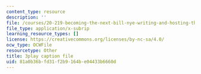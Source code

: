 ```yaml
---
content_type: resource
description: ''
file: /courses/20-219-becoming-the-next-bill-nye-writing-and-hosting-the-educational-show-january-iap-2015/81a0b36bfd31f2b9164be04433b6660d_iR6FUYCNi5A.srt
file_type: application/x-subrip
learning_resource_types: []
license: https://creativecommons.org/licenses/by-nc-sa/4.0/
ocw_type: OCWFile
resourcetype: Other
title: 3play caption file
uid: 81a0b36b-fd31-f2b9-164b-e04433b6660d
---
```

